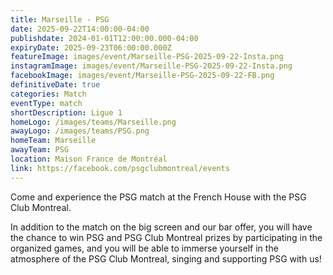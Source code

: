 ```yaml
---
title: Marseille - PSG
date: 2025-09-22T14:00:00-04:00
publishdate: 2024-01-01T12:00:00.000-04:00
expiryDate: 2025-09-23T06:00:00.000Z
featureImage: images/event/Marseille-PSG-2025-09-22-Insta.png
instagramImage: images/event/Marseille-PSG-2025-09-22-Insta.png
facebookImage: images/event/Marseille-PSG-2025-09-22-FB.png
definitiveDate: true
categories: Match
eventType: match
shortDescription: Ligue 1
homeLogo: /images/teams/Marseille.png
awayLogo: /images/teams/PSG.png
homeTeam: Marseille
awayTeam: PSG
location: Maison France de Montréal
link: https://facebook.com/psgclubmontreal/events
---
```


Come and experience the PSG match at the French House with the PSG Club Montreal.

In addition to the match on the big screen and our bar offer, you will have the chance to win PSG and PSG Club Montreal prizes by participating in the organized games, and you will be able to immerse yourself in the atmosphere of the PSG Club Montreal, singing and supporting PSG with us!
